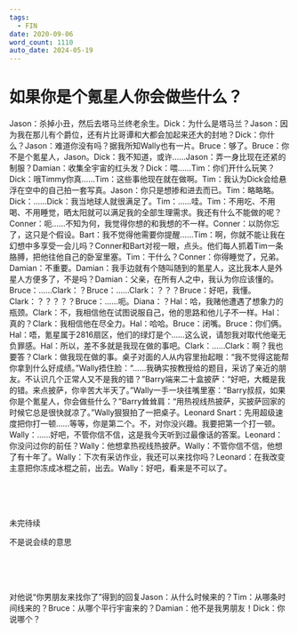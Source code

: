 ```yaml
---
tags:
  - FIN
date: 2020-09-06
word_count: 1110
auto_date: 2024-05-19
---
```


# 如果你是个氪星人你会做些什么？

Jason：杀掉小丑，然后去塔马兰终老余生。Dick：为什么是塔马兰？Jason：因为我在那儿有个爵位，还有片比哥谭和大都会加起来还大的封地？Dick：你什么？Jason：难道你没有吗？据我所知Wally也有一片。Bruce：够了。Bruce：你不是个氪星人，Jason。Dick：我不知道，或许……Jason：弄一身比现在还紧的制服？Damian：收集全宇宙的红头发？Dick：喂……Tim：你们开什么玩笑？Dick：哦Timmy你真……Tim：这些事他现在就在做啊。Tim：我认为Dick会给悬浮在空中的自己拍一套写真。Jason：你只是想掺和进去而已。Tim：略略略。Dick：……Dick：我当地球人就很满足了。Tim：……哇。Tim：不用吃、不用喝、不用睡觉，晒太阳就可以满足我的全部生理需求。我还有什么不能做的呢？Conner：呃……不知为何，我觉得你想的和我想的不一样。Conner：以防你忘了，这只是个假设。Bart：我不觉得他需要你提醒……Tim：啊，你就不能让我在幻想中多享受一会儿吗？Conner和Bart对视一眼，点头。他们每人抓着Tim一条胳膊，把他往他自己的卧室里塞。Tim：干什么？Conner：你得睡觉了，兄弟。Damian：不重要。Damian：我手边就有个随叫随到的氪星人，这比我本人是外星人方便多了，不是吗？Damian：父亲，在所有人之中，我认为你应该懂的。Bruce：……Clark：？Bruce：……Clark：？？？Bruce：好吧，我懂。Clark：？？？？？Bruce：……呃。Diana：？Hal：哈，我赌他遭遇了想象力的瓶颈。Clark：不，我相信他在试图说服自己，他的思路和他儿子不一样。Hal：真的？Clark：我相信他在尽全力。Hal：哈哈。Bruce：闭嘴。Bruce：你们俩。Hal：唔，氪星属于2816扇区，他们的绿灯是个……这么说，请恕我对取代他毫无负罪感。Hal：所以，差不多就是我现在做的事吧。Clark：……Clark：啊？我也要答？Clark：做我现在做的事。桌子对面的人从内容里抬起眼：“我不觉得这能帮你拿到什么好成绩。”Wally捂住脸：“……我确实按教授给的题目，采访了亲近的朋友。不认识几个正常人又不是我的错？”Barry端来二十盒披萨：“好吧，大概是我的错。来点披萨，你辛苦大半天了。”Wally一手一块往嘴里塞：“Barry叔叔，如果你是个氪星人，你会做些什么？”Barry耸耸肩：“用热视线热披萨，买披萨回家的时候它总是很快就凉了。”Wally狠狠拍了一把桌子。Leonard Snart：先用超级速度把你打一顿……等等，你是第二个。不，对你没兴趣。我要把第一个打一顿。Wally：……好吧，不管你信不信，这是我今天听到过最像话的答案。Leonard：你没问过你的前任？Wally：他想拿热视线热披萨。Wally：不管你信不信，他想了有十年了。Wally：下次有采访作业，我还可以来找你吗？Leonard：在我改变主意把你冻成冰棍之前，出去。Wally：好吧，看来是不可以了。

<br>

<br>

<br>

未完待续

不是说会续的意思

<br>

<br>

<br>

对他说“你男朋友来找你了”得到的回复Jason：从什么时候来的？Tim：从哪条时间线来的？Bruce：从哪个平行宇宙来的？Damian：他不是我男朋友！Dick：你说哪个？

